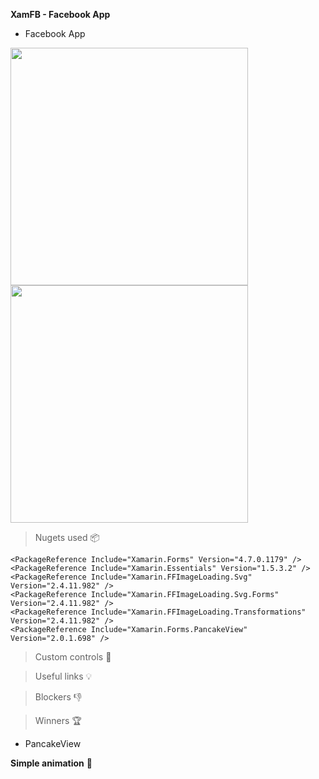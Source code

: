 **XamFB - Facebook App**

- Facebook App

<img src="https://i.imgur.com/dDYgPyr.png" width="380">
<img src="https://i.imgur.com/UPhCryJ.png" width="380">  

                                                                                                             
                                                                                                             
> Nugets used 📦

    <PackageReference Include="Xamarin.Forms" Version="4.7.0.1179" />  
    <PackageReference Include="Xamarin.Essentials" Version="1.5.3.2" />
    <PackageReference Include="Xamarin.FFImageLoading.Svg" Version="2.4.11.982" />
    <PackageReference Include="Xamarin.FFImageLoading.Svg.Forms" Version="2.4.11.982" />
    <PackageReference Include="Xamarin.FFImageLoading.Transformations" Version="2.4.11.982" />
    <PackageReference Include="Xamarin.Forms.PancakeView" Version="2.0.1.698" />


> Custom controls 🔧


> Useful links 💡


> Blockers 👎


> Winners 🏆 

- PancakeView


**Simple animation** 🎉



